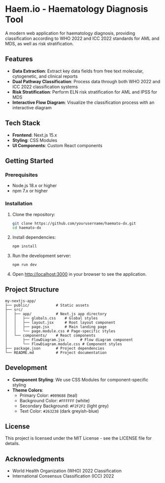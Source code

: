 # Haem.io - Haematology Diagnosis Tool

A modern web application for haematology diagnosis, providing classification according to WHO 2022 and ICC 2022 standards for AML and MDS, as well as risk stratification.

## Features

- **Data Extraction**: Extract key data fields from free text molecular, cytogenetic, and clinical reports
- **Dual Pathway Classification**: Process data through both WHO 2022 and ICC 2022 classification systems
- **Risk Stratification**: Perform ELN risk stratification for AML and IPSS for MDS
- **Interactive Flow Diagram**: Visualize the classification process with an interactive diagram

## Tech Stack

- **Frontend**: Next.js 15.x
- **Styling**: CSS Modules
- **UI Components**: Custom React components

## Getting Started

### Prerequisites

- Node.js 18.x or higher
- npm 7.x or higher

### Installation

1. Clone the repository:
   ```bash
   git clone https://github.com/yourusername/haemato-dx.git
   cd haemato-dx
   ```

2. Install dependencies:
   ```bash
   npm install
   ```

3. Run the development server:
   ```bash
   npm run dev
   ```

4. Open [http://localhost:3000](http://localhost:3000) in your browser to see the application.

## Project Structure

```
my-nextjs-app/
├── public/            # Static assets
├── src/
│   ├── app/           # Next.js app directory
│   │   ├── globals.css    # Global styles
│   │   ├── layout.jsx     # Root layout component
│   │   ├── page.jsx       # Main landing page
│   │   └── page.module.css # Page-specific styles
│   └── components/    # React components
│       ├── FlowDiagram.jsx       # Flow diagram component
│       └── FlowDiagram.module.css # Component styles
├── package.json       # Project dependencies
└── README.md          # Project documentation
```

## Development

- **Component Styling**: We use CSS Modules for component-specific styling
- **Theme Colors**:
  - Primary Color: `#009688` (teal)
  - Background Color: `#FFFFFF` (white)
  - Secondary Background: `#F2F2F2` (light grey)
  - Text Color: `#263238` (dark greyish-blue)

## License

This project is licensed under the MIT License - see the LICENSE file for details.

## Acknowledgments

- World Health Organization (WHO) 2022 Classification
- International Consensus Classification (ICC) 2022 
